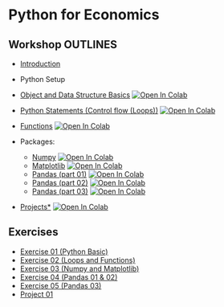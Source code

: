 # Python for Economics

## Workshop OUTLINES

- [Introduction](https://github.com/saeed-saffari/Intro-Py-for-Econ-workshop-Sum2022/blob/main/Lectures/Intro%20Py%20for%20Econ%20UT%20Workshop%20Sum%202022.pdf)
- Python Setup
- [Object and Data Structure Basics](https://github.com/saeed-saffari//Intro-Py-for-Econ-workshop-Sum2022/blob/main/Lectures/1.%20Introduction%20to%20Python%20(Data%20Structure).ipynb) [![Open In Colab](https://colab.research.google.com/assets/colab-badge.svg)](https://colab.research.google.com/github/saeed-saffari//Intro-Py-for-Econ-workshop-Sum2022/blob/main/Lectures/1.%20Introduction%20to%20Python%20(Data%20Structure).ipynb)

- [Python Statements (Control flow (Loops))](https://github.com/saeed-saffari/Intro-Py-for-Econ-workshop-Sum2022/blob/main/Lectures/2.%20Control%20flow%20(Loops).ipynb) [![Open In Colab](https://colab.research.google.com/assets/colab-badge.svg)](https://colab.research.google.com/github/saeed-saffari/Intro-Py-for-Econ-workshop-Sum2022/blob/main/Lectures/2.%20Control%20flow%20(Loops).ipynb)

- [Functions](https://github.com/saeed-saffari/Intro-Py-for-Econ-workshop-Sum2022/blob/main/Lectures/3.%20Functions.ipynb) [![Open In Colab](https://colab.research.google.com/assets/colab-badge.svg)](https://colab.research.google.com/github/saeed-saffari/Intro-Py-for-Econ-workshop-Sum2022/blob/main/Lectures/3.%20Functions.ipynb)

- Packages:
  - [Numpy](https://github.com/saeed-saffari/) [![Open In Colab](https://colab.research.google.com/assets/colab-badge.svg)](https://colab.research.google.com/github/saeed-saffari/)
  - [Matplotlib](https://github.com/saeed-saffari/) [![Open In Colab](https://colab.research.google.com/assets/colab-badge.svg)](https://colab.research.google.com/github/saeed-saffari/)
  - [Pandas (part 01)](https://github.com/saeed-saffari/) [![Open In Colab](https://colab.research.google.com/assets/colab-badge.svg)](https://colab.research.google.com/github/saeed-saffari/)
  - [Pandas (part 02)](https://github.com/saeed-saffari/) [![Open In Colab](https://colab.research.google.com/assets/colab-badge.svg)](https://colab.research.google.com/github/saeed-saffari/)
  - [Pandas (part 03)](https://github.com/saeed-saffari/) [![Open In Colab](https://colab.research.google.com/assets/colab-badge.svg)](https://colab.research.google.com/github/saeed-saffari/)
  
  
- [Projects*](https://github.com/saeed-saffari/) [![Open In Colab](https://colab.research.google.com/assets/colab-badge.svg)](https://colab.research.google.com/github/saeed-saffari/)

## Exercises
- [Exercise 01 (Python Basic)](https://drive.google.com/file/d/1A9SAMFEcI3pgq9ikNMyAQ2Fw_LJ9RtJe/view?usp=sharing)
- [Exercise 02 (Loops and Functions)]()
- [Exercise 03 (Numpy and Matplotlib)]()
- [Exercise 04 (Pandas 01 & 02)]()
- [Exercise 05 (Pandas 03)]()
- [Project 01]()


